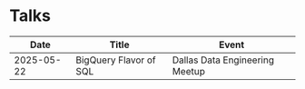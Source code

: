 # Talks

|Date      |Title                 |Event                         |
|---       |---                   |---                           |
|2025-05-22|BigQuery Flavor of SQL|Dallas Data Engineering Meetup|
